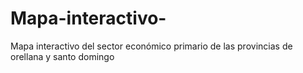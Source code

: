 # Mapa-interactivo-
Mapa interactivo del sector económico primario de las provincias de orellana y santo domingo
